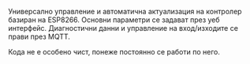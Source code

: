 
Универсално управление и автоматична актуализация на контролер базиран на ESP8266.
Основни параметри се задават през уеб интерфейс. Диагностични данни и управление на вход/изходите се прави през MQTT.

Кода не е особено чист, понеже постоянно се работи по него.
